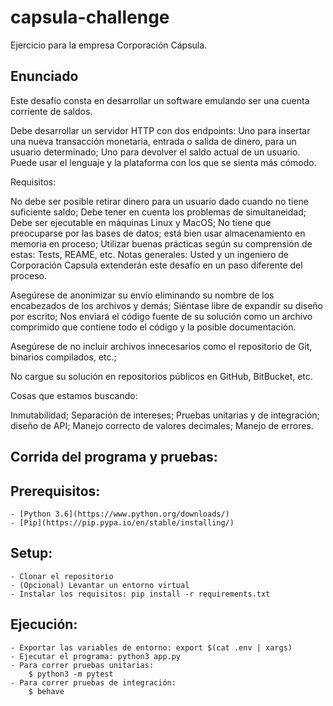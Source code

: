 # capsula-challenge
 
Ejercicio para la empresa Corporación Cápsula.

## Enunciado

Este desafío consta en desarrollar un software emulando ser una cuenta corriente de saldos.

Debe desarrollar un servidor HTTP con dos endpoints: Uno para insertar una nueva transacción monetaria, entrada o salida de dinero, para un usuario determinado; Uno para devolver el saldo actual de un usuario. Puede usar el lenguaje y la plataforma con los que se sienta más cómodo.

Requisitos:

No debe ser posible retirar dinero para un usuario dado cuando no tiene suficiente saldo;
Debe tener en cuenta los problemas de simultaneidad;
Debe ser ejecutable en máquinas Linux y MacOS;
No tiene que preocuparse por las bases de datos; está bien usar almacenamiento en memoria en proceso;
Utilizar buenas prácticas según su comprensión de estas: Tests, REAME, etc.
Notas generales: Usted y un ingeniero de Corporación Capsula extenderán este desafío en un paso diferente del proceso.

Asegúrese de anonimizar su envío eliminando su nombre de los encabezados de los archivos y demás; Siéntase libre de expandir su diseño por escrito; Nos enviará el código fuente de su solución como un archivo comprimido que contiene todo el código y la posible documentación.

Asegúrese de no incluir archivos innecesarios como el repositorio de Git, binarios compilados, etc.;

No cargue su solución en repositorios públicos en GitHub, BitBucket, etc.

Cosas que estamos buscando:

Inmutabilidad;
Separación de intereses;
Pruebas unitarias y de integración;
diseño de API;
Manejo correcto de valores decimales;
Manejo de errores.

## Corrida del programa y pruebas:

## Prerequisitos:
    - [Python 3.6](https://www.python.org/downloads/)
    - [Pip](https://pip.pypa.io/en/stable/installing/)

## Setup:
    - Clonar el repositorio
    - (Opcional) Levantar un entorno virtual 
    - Instalar los requisitos: pip install -r requirements.txt

## Ejecución:
    - Exportar las variables de entorno: export $(cat .env | xargs)
    - Ejecutar el programa: python3 app.py
    - Para correr pruebas unitarias:
        $ python3 -m pytest
    - Para correr pruebas de integración:
        $ behave

